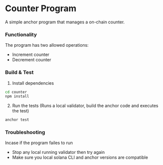 # Counter Program

A simple anchor program that manages a on-chain counter.

### Functionality

The program has two allowed operations:
- Increment counter
- Decrement counter

### Build & Test

1. Install dependencies
```bash
cd counter
npm install
```

2. Run the tests (Runs a local validator, build the anchor code and executes the test)
```bash
anchor test
```


### Troubleshooting

Incase if the program failes to run
- Stop any local running validator then try again
- Make sure you local solana CLI and anchor versions are compatible